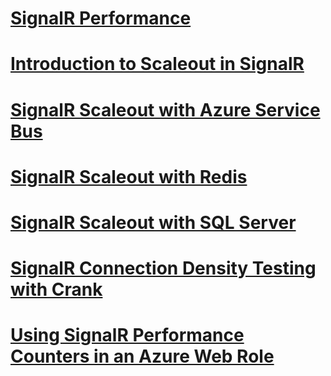 # [SignalR Performance](signalr-performance.md)
# [Introduction to Scaleout in SignalR](scaleout-in-signalr.md)
# [SignalR Scaleout with Azure Service Bus](scaleout-with-windows-azure-service-bus.md)
# [SignalR Scaleout with Redis](scaleout-with-redis.md)
# [SignalR Scaleout with SQL Server](scaleout-with-sql-server.md)
# [SignalR Connection Density Testing with Crank](signalr-connection-density-testing-with-crank.md)
# [Using SignalR Performance Counters in an Azure Web Role](using-signalr-performance-counters-in-an-azure-web-role.md)
